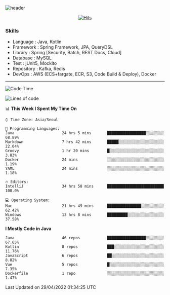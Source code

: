 <!-- Github Profile Readme로 프로필 꾸미기 : https://zzsza.github.io/development/2020/07/10/make-github-profile-readme/ -->

<!-- github theme -->
  <!-- 
    ![header](https://capsule-render.vercel.app/api?type=slice&color=e0f0e3&height=150&section=header&text=beasy&fontSize=45)
  -->
  ![header](https://capsule-render.vercel.app/api?type=soft&color=e0f0e3&height=150&section=header&text=Choi-YongSeok&fontSize=55&animation=twinkling)


<!-- hits count : https://hits.seeyoufarm.com/ -->
<div align=center>
    
  [![Hits](https://hits.seeyoufarm.com/api/count/incr/badge.svg?url=https%3A%2F%2Fgithub.com%2Fchoi-ys&count_bg=%2379C83D&title_bg=%23555555&icon=&icon_color=%23E7E7E7&title=hits&edge_flat=false)](https://hits.seeyoufarm.com)

</div>


<!-- Committed Top Lang -->
<div align=center>
</div>


### Skills
 - Language : Java, Kotlin
 - Framework : Spring Framework, JPA, QueryDSL
 - Library : Spring [Security, Batch, REST Docs, Cloud]
 - Database : MySQL
 - Test : jUnit5, Mockito
 - Repository : Kafka, Redis
 - DevOps : AWS (ECS+fargate, ECR, S3, Code Build & Deploy), Docker

---

<!--START_SECTION:waka-->
![Code Time](http://img.shields.io/badge/Code%20Time-2%2C165%20hrs%2048%20mins-blue)

![Lines of code](https://img.shields.io/badge/From%20Hello%20World%20I%27ve%20Written-208%20Thousand%20lines%20of%20code-blue)

📊 **This Week I Spent My Time On** 

```text
⌚︎ Time Zone: Asia/Seoul

💬 Programming Languages: 
Java                     24 hrs 5 mins       █████████████████░░░░░░░░   68.89% 
Markdown                 7 hrs 42 mins       █████░░░░░░░░░░░░░░░░░░░░   22.04% 
Groovy                   1 hr 20 mins        █░░░░░░░░░░░░░░░░░░░░░░░░   3.83% 
Docker                   24 mins             ░░░░░░░░░░░░░░░░░░░░░░░░░   1.19% 
YAML                     24 mins             ░░░░░░░░░░░░░░░░░░░░░░░░░   1.18%

🔥 Editors: 
IntelliJ                 34 hrs 58 mins      █████████████████████████   100.0%

💻 Operating System: 
Mac                      21 hrs 49 mins      ███████████████░░░░░░░░░░   62.42% 
Windows                  13 hrs 8 mins       █████████░░░░░░░░░░░░░░░░   37.58%

```

**I Mostly Code in Java** 

```text
Java                     46 repos            █████████████████░░░░░░░░   67.65% 
Kotlin                   8 repos             ███░░░░░░░░░░░░░░░░░░░░░░   11.76% 
JavaScript               6 repos             ██░░░░░░░░░░░░░░░░░░░░░░░   8.82% 
Vue                      5 repos             █░░░░░░░░░░░░░░░░░░░░░░░░   7.35% 
Dockerfile               1 repo              ░░░░░░░░░░░░░░░░░░░░░░░░░   1.47%

```



 Last Updated on 29/04/2022 01:34:25 UTC
<!--END_SECTION:waka-->

<!-- 
![footer](https://capsule-render.vercel.app/api?section=footer&type=slice&color=e0f0e3)
-->

